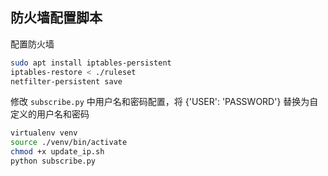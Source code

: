 ## 防火墙配置脚本

配置防火墙

```bash
sudo apt install iptables-persistent
iptables-restore < ./ruleset
netfilter-persistent save
```

修改 `subscribe.py` 中用户名和密码配置，将 {'USER': 'PASSWORD'} 替换为自定义的用户名和密码

```bash
virtualenv venv
source ./venv/bin/activate
chmod +x update_ip.sh
python subscribe.py
```
